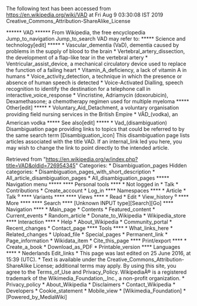 The following text has been accessed from https://en.wikipedia.org/wiki/VAD at Fri Aug 9 03:30:08 IST 2019
Creative_Commons_Attribution-ShareAlike_License




















****** VAD ******
From Wikipedia, the free encyclopedia
Jump_to_navigation Jump_to_search
VAD may refer to:
***** Science and technology[edit] *****
    * Vascular_dementia (VaD), dementia caused by problems in the supply of
      blood to the brain
    * Vertebral_artery_dissection, the development of a flap-like tear in the
      vertebral artery
    * Ventricular_assist_device, a mechanical circulatory device used to
      replace the function of a failing heart
    * Vitamin_A_deficiency, a lack of vitamin A in humans
    * Voice_activity_detection, a technique in which the presence or absence of
      human speech is detected
    * Voice-Activated Dialling, speech recognition to identify the destination
      for a telephone call in interactive_voice_response
    * Vincristine, Adriamycin (doxorubicin), Dexamethasone; a chemotherapy
      regimen used for multiple myeloma
***** Other[edit] *****
    * Voluntary_Aid_Detachment, a voluntary organisation providing field
      nursing services in the British Empire
    * VÃD_(vodka), an American vodka
***** See also[edit] *****
    * Vad_(disambiguation)
                      Disambiguation page providing links to topics that could
                      be referred to by the same search term
[Disambiguation_icon] This disambiguation page lists articles associated with
                      the title VAD.
                      If an internal_link led you here, you may wish to change
                      the link to point directly to the intended article.

Retrieved from "https://en.wikipedia.org/w/index.php?title=VAD&oldid=726954345"
Categories:
    * Disambiguation_pages
Hidden categories:
    * Disambiguation_pages_with_short_description
    * All_article_disambiguation_pages
    * All_disambiguation_pages
***** Navigation menu *****
**** Personal tools ****
    * Not logged in
    * Talk
    * Contributions
    * Create_account
    * Log_in
**** Namespaces ****
    * Article
    * Talk
⁰
**** Variants ****
**** Views ****
    * Read
    * Edit
    * View_history
⁰
**** More ****
**** Search ****
[Unknown INPUT type][Search][Go]
**** Navigation ****
    * Main_page
    * Contents
    * Featured_content
    * Current_events
    * Random_article
    * Donate_to_Wikipedia
    * Wikipedia_store
**** Interaction ****
    * Help
    * About_Wikipedia
    * Community_portal
    * Recent_changes
    * Contact_page
**** Tools ****
    * What_links_here
    * Related_changes
    * Upload_file
    * Special_pages
    * Permanent_link
    * Page_information
    * Wikidata_item
    * Cite_this_page
**** Print/export ****
    * Create_a_book
    * Download_as_PDF
    * Printable_version
**** Languages ****
    * Nederlands
Edit_links
    * This page was last edited on 25 June 2016, at 15:39 (UTC).
    * Text is available under the Creative_Commons_Attribution-ShareAlike
      License; additional terms may apply. By using this site, you agree to the
      Terms_of_Use and Privacy_Policy. WikipediaÂ® is a registered trademark of
      the Wikimedia_Foundation,_Inc., a non-profit organization.
    * Privacy_policy
    * About_Wikipedia
    * Disclaimers
    * Contact_Wikipedia
    * Developers
    * Cookie_statement
    * Mobile_view
    * [Wikimedia_Foundation]
    * [Powered_by_MediaWiki]
